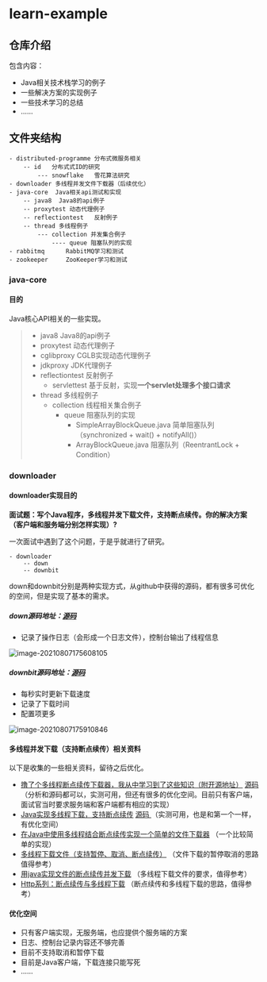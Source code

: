 # learn-example
## 仓库介绍

包含内容：

- Java相关技术栈学习的例子
- 一些解决方案的实现例子
- 一些技术学习的总结
- ……

## 文件夹结构

```
- distributed-programme	分布式微服务相关
	-- id	分布式式ID的研究
		--- snowflake	雪花算法研究
- downloader 多线程并发文件下载器（后续优化）
- java-core  Java相关api测试和实现
	-- java8  Java8的api例子
	-- proxytest 动态代理例子
	-- reflectiontest	反射例子
	-- thread 多线程例子
		--- collection 并发集合例子
			---- queue 阻塞队列的实现
- rabbitmq		RabbitMQ学习和测试
- zookeeper		ZooKeeper学习和测试
```

### java-core

#### 目的

Java核心API相关的一些实现。

> - java8  Java8的api例子
> -  proxytest 动态代理例子
>   - cglibproxy CGLB实现动态代理例子
>   - jdkproxy JDK代理例子
> - reflectiontest	反射例子
>   - servlettest 基于反射，实现**一个servlet处理多个接口请求**
> - thread 多线程例子
>   - collection 线程相关集合例子
>     - queue 阻塞队列的实现
>       - SimpleArrayBlockQueue.java  简单阻塞队列（synchronized + wait() + notifyAll()）
>       - ArrayBlockQueue.java  阻塞队列（ReentrantLock + Condition）



### downloader

#### downloader实现目的

**面试题：写个Java程序，多线程并发下载文件，支持断点续传。你的解决方案（客户端和服务端分别怎样实现）?**

一次面试中遇到了这个问题，于是乎就进行了研究。

```
- downloader
	-- down
	-- downbit
```

down和downbit分别是两种实现方式，从github中获得的源码，都有很多可优化的空间，但是实现了基本的需求。

##### down源码地址：[源码](https://github.com/niumoo/down-bit/tree/master/src/main/java/com/wdbyte/downbit)

- 记录了操作日志（会形成一个日志文件），控制台输出了线程信息

![image-20210807175608105](https://gitee.com/koala010/typora/raw/master/img/20210807175608.png)

##### downbit源码地址：[源码 ](https://github.com/yuanyb/Downloader) 

- 每秒实时更新下载速度
- 记录了下载时间
- 配置项更多

![image-20210807175910846](https://gitee.com/koala010/typora/raw/master/img/20210807175910.png)

#### 多线程并发下载（支持断点续传）相关资料

以下是收集的一些相关资料，留待之后优化。

- [撸了个多线程断点续传下载器，我从中学习到了这些知识（附开源地址）](https://zhuanlan.zhihu.com/p/165202244)      [源码](https://github.com/niumoo/down-bit/tree/master/src/main/java/com/wdbyte/downbit)  （分析和源码都可以，实测可用，但还有很多的优化空间。目前只有客户端，面试官当时要求服务端和客户端都有相应的实现）
- [Java实现多线程下载，支持断点续传](https://www.cnblogs.com/yuanyb/p/12296815.html)   [源码 ](https://github.com/yuanyb/Downloader)  （实测可用，也是和第一个一样，有优化空间）
- [在Java中使用多线程结合断点续传实现一个简单的文件下载器](https://blog.csdn.net/u010105970/article/details/51225850)  （一个比较简单的实现）
- [多线程下载文件（支持暂停、取消、断点续传）](https://blog.csdn.net/tianzhaoai/article/details/56673071)   （文件下载的暂停取消的思路值得参考）
- [用java实现文件的断点续传并发下载](https://www.cnblogs.com/songsu/p/11542236.html)  （多线程下载文件的要求，值得参考）
- [Http系列：断点续传与多线程下载](https://zhuanlan.zhihu.com/p/268826375)  （断点续传和多线程下载的思路，值得参考）

#### 优化空间

- 只有客户端实现，无服务端，也应提供个服务端的方案
- 日志、控制台记录内容还不够完善
- 目前不支持取消和暂停下载
- 目前是Java客户端，下载连接只能写死
- ……
